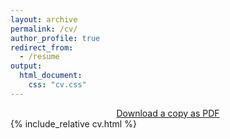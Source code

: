 ```yaml
---
layout: archive
permalink: /cv/
author_profile: true
redirect_from:
  - /resume
output:
  html_document:
    css: "cv.css"
---
```

<html>
<center>
  <a href="/files/Sepand_Soltani_cv.pdf">Download a copy as PDF</a>
</center>
</html>
{% include_relative cv.html %}
